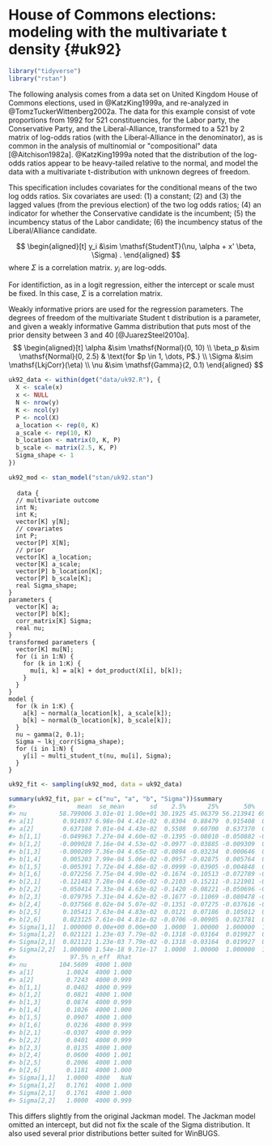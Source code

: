 
# House of Commons elections: modeling with the multivariate t density {#uk92}



```r
library("tidyverse")
library("rstan")
```


The following analysis comes from a data set on United Kingdom House of Commons elections, used in @KatzKing1999a, and re-analyzed in @TomzTuckerWittenberg2002a.  The data for this example consist of vote proportions from 1992 for 521 constituencies, for the Labor party, the Conservative Party, and the Liberal-Alliance, transformed to a 521 by 2 matrix of log-odds ratios (with the Liberal-Alliance in the denominator), as is common in the analysis of multinomial or "compositional" data [@Aitchison1982a].  @KatzKing1999a noted that the distribution of the log-odds ratios appear to be heavy-tailed relative to the normal, and model the data with a multivariate t-distribution with unknown degrees of freedom.

This specification includes covariates for the conditional means of the two log odds ratios.  Six covariates are used: (1) a constant; (2) and (3) the lagged values (from the previous election) of the two log odds ratios; (4) an indicator for whether the Conservative candidate is the incumbent; (5) the incumbency status of the Labor candidate; (6) the incumbency status of the Liberal/Alliance candidate.  

$$
\begin{aligned}[t]
y_i &\sim \mathsf{StudentT}(\nu, \alpha + x' \beta, \Sigma) .
\end{aligned}
$$
where $\Sigma$ is a correlation matrix.
$y_i$ are log-odds.

For identifiction, as in a logit regression, either the intercept or scale must be fixed.
In this case, $\Sigma$ is a correlation matrix.

Weakly informative priors are used for the regression parameters. 
The degrees of freedom of the multivariate Student t distribution is a parameter, and given a weakly informative Gamma distribution that puts most of the prior density between 3 and 40 [@JuarezSteel2010a].
$$
\begin{aligned}[t]
\alpha &\sim  \mathsf{Normal}(0, 10) \\
\beta_p &\sim \mathsf{Normal}(0, 2.5) & \text{for $p \in 1, \dots, P$.} \\
\Sigma &\sim \mathsf{LkjCorr}(\eta) \\
\nu &\sim \mathsf{Gamma}(2, 0.1) 
\end{aligned}
$$


```r
uk92_data <- within(dget("data/uk92.R"), {
  X <- scale(x)
  x <- NULL
  N <- nrow(y)
  K <- ncol(y)
  P <- ncol(X)
  a_location <- rep(0, K)
  a_scale <- rep(10, K)
  b_location <- matrix(0, K, P)
  b_scale <- matrix(2.5, K, P)
  Sigma_shape <- 1
})
```


```r
uk92_mod <- stan_model("stan/uk92.stan")
```
<pre>
  <code class="stan">data {
  // multivariate outcome
  int<lower = 1> N;
  int<lower = 2> K;
  vector[K] y[N];
  // covariates
  int<lower = 0> P;
  vector[P] X[N];
  // prior
  vector[K] a_location;
  vector<lower = 0.>[K] a_scale;
  vector[P] b_location[K];
  vector<lower = 0.>[P] b_scale[K];
  real<lower = 0.> Sigma_shape;
}
parameters {
  vector[K] a;
  vector[P] b[K];
  corr_matrix[K] Sigma;
  real<lower = 2.> nu;
}
transformed parameters {
  vector[K] mu[N];
  for (i in 1:N) {
    for (k in 1:K) {
      mu[i, k] = a[k] + dot_product(X[i], b[k]);
    }
  }
}
model {
  for (k in 1:K) {
    a[k] ~ normal(a_location[k], a_scale[k]);
    b[k] ~ normal(b_location[k], b_scale[k]);
  }
  nu ~ gamma(2, 0.1);
  Sigma ~ lkj_corr(Sigma_shape);
  for (i in 1:N) {
    y[i] ~ multi_student_t(nu, mu[i], Sigma);
  }
}</code>
</pre>



```r
uk92_fit <- sampling(uk92_mod, data = uk92_data)
```

```r
summary(uk92_fit, par = c("nu", "a", "b", "Sigma"))$summary
#>                 mean  se_mean       sd    2.5%      25%       50%      75%
#> nu         58.799006 3.01e-01 1.90e+01 30.1925 45.06379 56.213941 69.89224
#> a[1]        0.914937 6.98e-04 4.41e-02  0.8304  0.88479  0.915408  0.94453
#> a[2]        0.637108 7.01e-04 4.43e-02  0.5508  0.60700  0.637370  0.66721
#> b[1,1]     -0.049963 7.27e-04 4.60e-02 -0.1395 -0.08010 -0.050882 -0.01873
#> b[1,2]     -0.009028 7.16e-04 4.53e-02 -0.0977 -0.03885 -0.009309  0.02050
#> b[1,3]     -0.000209 7.36e-04 4.65e-02 -0.0894 -0.03234  0.000646  0.03126
#> b[1,4]      0.005203 7.99e-04 5.06e-02 -0.0957 -0.02875  0.005764  0.03970
#> b[1,5]     -0.005391 7.72e-04 4.88e-02 -0.0999 -0.03905 -0.004848  0.02658
#> b[1,6]     -0.072256 7.75e-04 4.90e-02 -0.1674 -0.10513 -0.072789 -0.03973
#> b[2,1]     -0.121483 7.28e-04 4.60e-02 -0.2103 -0.15211 -0.121901 -0.09043
#> b[2,2]     -0.050414 7.33e-04 4.63e-02 -0.1420 -0.08221 -0.050696 -0.01938
#> b[2,3]     -0.079795 7.31e-04 4.62e-02 -0.1677 -0.11069 -0.080478 -0.04888
#> b[2,4]     -0.037566 8.02e-04 5.07e-02 -0.1351 -0.07275 -0.037616 -0.00278
#> b[2,5]      0.105411 7.63e-04 4.83e-02  0.0121  0.07186  0.105012  0.13886
#> b[2,6]      0.023125 7.61e-04 4.81e-02 -0.0706 -0.00905  0.023781  0.05486
#> Sigma[1,1]  1.000000 0.00e+00 0.00e+00  1.0000  1.00000  1.000000  1.00000
#> Sigma[1,2]  0.021121 1.23e-03 7.79e-02 -0.1318 -0.03164  0.019927  0.07558
#> Sigma[2,1]  0.021121 1.23e-03 7.79e-02 -0.1318 -0.03164  0.019927  0.07558
#> Sigma[2,2]  1.000000 1.54e-18 9.71e-17  1.0000  1.00000  1.000000  1.00000
#>               97.5% n_eff  Rhat
#> nu         104.5609  4000 1.000
#> a[1]         1.0024  4000 1.000
#> a[2]         0.7243  4000 0.999
#> b[1,1]       0.0402  4000 0.999
#> b[1,2]       0.0821  4000 1.000
#> b[1,3]       0.0874  4000 0.999
#> b[1,4]       0.1026  4000 1.000
#> b[1,5]       0.0907  4000 1.000
#> b[1,6]       0.0236  4000 0.999
#> b[2,1]      -0.0307  4000 0.999
#> b[2,2]       0.0401  4000 0.999
#> b[2,3]       0.0135  4000 1.000
#> b[2,4]       0.0600  4000 1.001
#> b[2,5]       0.2006  4000 1.000
#> b[2,6]       0.1181  4000 1.000
#> Sigma[1,1]   1.0000  4000   NaN
#> Sigma[1,2]   0.1761  4000 1.000
#> Sigma[2,1]   0.1761  4000 1.000
#> Sigma[2,2]   1.0000  4000 0.999
```


This differs slightly from the original Jackman model.
The Jackman model omitted an intercept, but did not fix the scale of the Sigma distribution.
It also used several prior distributions better suited for WinBUGS.
